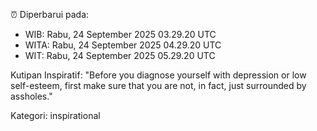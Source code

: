 ⏰ Diperbarui pada:
- WIB: Rabu, 24 September 2025 03.29.20 UTC
- WITA: Rabu, 24 September 2025 04.29.20 UTC
- WIT: Rabu, 24 September 2025 05.29.20 UTC

Kutipan Inspiratif:
"Before you diagnose yourself with depression or low self-esteem, first make sure that you are not, in fact, just surrounded by assholes."


Kategori: inspirational

